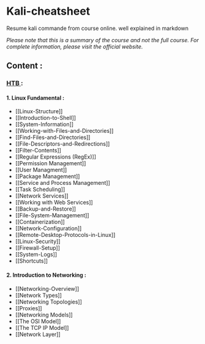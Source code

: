 # Kali-cheatsheet
Resume kali commande from course online. well explained in markdown

*Please note that this is a summary of the course and not the full course. For complete information, please visit the official website.*

## Content : 

### [HTB ](https://academy.hackthebox.com) :

#### 1.  Linux Fundamental :

   - [[Linux-Structure]]
   - [[Introduction-to-Shell]]
   - [[System-Information]]
   - [[Working-with-Files-and-Directories]]
   - [[Find-Files-and-Directories]]
   - [[File-Descriptors-and-Redirections]]
   - [[Filter-Contents]]
   - [[Regular Expressions (RegEx)]]
   - [[Permission Management]]
   - [[User Managment]]
   - [[Package Management]]
   - [[Service and Process Management]]
   -  [[Task Scheduling]]
   - [[Network Services]]
   - [[Working with Web Services]]
   - [[Backup-and-Restore]]
   - [[File-System-Management]]
   - [[Containerization]]
   - [[Network-Configuration]]
   - [[Remote-Desktop-Protocols-in-Linux]]
   - [[Linux-Security]]
   - [[Firewall-Setup]]
   - [[System-Logs]]
   - [[Shortcuts]]

#### 2. Introduction to Networking :

   - [[Networking-Overview]]
   - [[Network Types]]
   - [[Networking Topologies]]
   - [[Proxies]]
   - [[Networking Models]]
   - [[The OSI Model]]
   - [[The TCP IP Model]]
   - [[Network Layer]]
